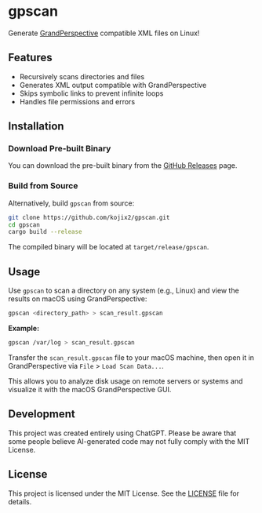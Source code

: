 # gpscan

Generate [GrandPerspective](https://grandperspectiv.sourceforge.net/) compatible XML files on Linux!

## Features

- Recursively scans directories and files
- Generates XML output compatible with GrandPerspective
- Skips symbolic links to prevent infinite loops
- Handles file permissions and errors

## Installation

### Download Pre-built Binary

You can download the pre-built binary from the [GitHub Releases](https://github.com/kojix2/gpscan/releases) page.

### Build from Source

Alternatively, build `gpscan` from source:

```sh
git clone https://github.com/kojix2/gpscan.git
cd gpscan
cargo build --release
```

The compiled binary will be located at `target/release/gpscan`.

## Usage

Use `gpscan` to scan a directory on any system (e.g., Linux) and view the results on macOS using GrandPerspective:

```sh
gpscan <directory_path> > scan_result.gpscan
```

**Example:**

```sh
gpscan /var/log > scan_result.gpscan
```

Transfer the `scan_result.gpscan` file to your macOS machine, then open it in GrandPerspective via `File` > `Load Scan Data...`.

This allows you to analyze disk usage on remote servers or systems and visualize it with the macOS GrandPerspective GUI.

## Development

This project was created entirely using ChatGPT. Please be aware that some people believe AI-generated code may not fully comply with the MIT License.

## License

This project is licensed under the MIT License. See the [LICENSE](LICENSE) file for details.
